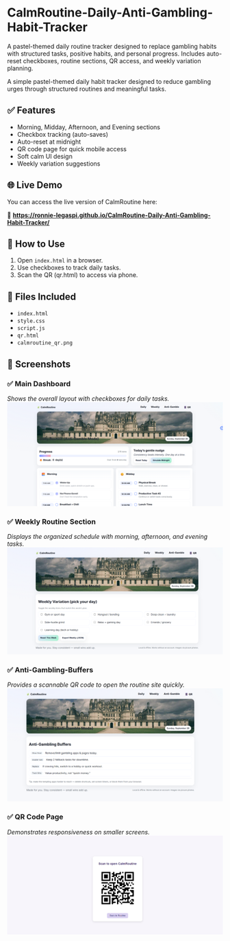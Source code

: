 # CalmRoutine-Daily-Anti-Gambling-Habit-Tracker
A pastel-themed daily routine tracker designed to replace gambling habits with structured tasks, positive habits, and personal progress. Includes auto-reset checkboxes, routine sections, QR access, and weekly variation planning.

A simple pastel-themed daily habit tracker designed to reduce gambling urges through structured routines and meaningful tasks.

## ✅ Features
- Morning, Midday, Afternoon, and Evening sections
- Checkbox tracking (auto-saves)
- Auto-reset at midnight
- QR code page for quick mobile access
- Soft calm UI design
- Weekly variation suggestions
## 🌐 Live Demo

You can access the live version of CalmRoutine here:

🔗 **https://ronnie-legaspi.github.io/CalmRoutine-Daily-Anti-Gambling-Habit-Tracker/**




## 🚀 How to Use
1. Open `index.html` in a browser.
2. Use checkboxes to track daily tasks.
3. Scan the QR (qr.html) to access via phone.

## 🧩 Files Included
- `index.html`
- `style.css`
- `script.js`
- `qr.html`
- `calmroutine_qr.png`

## 📸 Screenshots

### ✅ Main Dashboard  
*Shows the overall layout with checkboxes for daily tasks.*
![Dashboard](screenshots/Screenshot%202025-09-28%20190042.png)

### ✅ Weekly Routine Section  
*Displays the organized schedule with morning, afternoon, and evening tasks.*
![Daily Routine](screenshots/Screenshot%202025-09-28%20190057.png)

### ✅ Anti-Gambling-Buffers
*Provides a scannable QR code to open the routine site quickly.*
![QR Page](screenshots/Screenshot%202025-09-28%20190105.png)

### ✅ QR Code Page
*Demonstrates responsiveness on smaller screens.*
![Mobile View](screenshots/Screenshot%202025-09-28%20190126.png)


